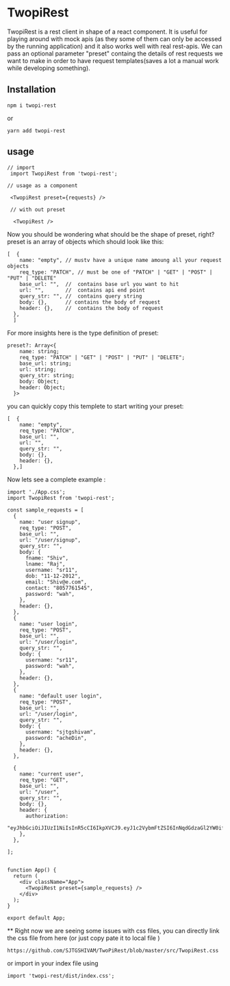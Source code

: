 # TwopiRest

TwopiRest is a rest client in shape of a react component. It is useful for playing around with mock apis (as they some of them can only be accessed by the running application) and it also works well with real rest-apis.
We can pass an optional parameter "preset" containg the details of rest requests we want to make in order to have request templates(saves a lot a manual work while developing something).

## Installation

```
npm i twopi-rest
```

or

```
yarn add twopi-rest
```

## usage

```
// import
 import TwopiRest from 'twopi-rest';

// usage as a component

 <TwopiRest preset={requests} />

 // with out preset

  <TwopiRest />

```

Now you should be wondering what should be the shape of preset, right? preset is an array of objects which should look like this:

```
[  {
    name: "empty", // mustv have a unique name amoung all your request objects
    req_type: "PATCH", // must be one of "PATCH" | "GET" | "POST" | "PUT" | "DELETE"
    base_url: "",  //  contains base url you want to hit
    url: "",       //  contains api end point
    query_str: "", //  contains query string
    body: {},      // contains the body of request
    header: {},    //  contains the body of request
  },
  ]
```

For more insights here is the type definition of preset:

```
preset?: Array<{
    name: string;
    req_type: "PATCH" | "GET" | "POST" | "PUT" | "DELETE";
    base_url: string;
    url: string;
    query_str: string;
    body: Object;
    header: Object;
  }>
```

you can quickly copy this templete to start writing your preset:

```
[  {
    name: "empty",
    req_type: "PATCH",
    base_url: "",
    url: "",
    query_str: "",
    body: {},
    header: {},
  },]
```

Now lets see a complete example :

```
import './App.css';
import TwopiRest from 'twopi-rest';

const sample_requests = [
  {
    name: "user signup",
    req_type: "POST",
    base_url: "",
    url: "/user/signup",
    query_str: "",
    body: {
      fname: "Shiv",
      lname: "Raj",
      username: "sr11",
      dob: "11-12-2012",
      email: "Shiv@e.com",
      contact: "8057761545",
      password: "wah",
    },
    header: {},
  },
  {
    name: "user login",
    req_type: "POST",
    base_url: "",
    url: "/user/login",
    query_str: "",
    body: {
      username: "sr11",
      password: "wah",
    },
    header: {},
  },
  {
    name: "default user login",
    req_type: "POST",
    base_url: "",
    url: "/user/login",
    query_str: "",
    body: {
      username: "sjtgshivam",
      password: "acheDin",
    },
    header: {},
  },

  {
    name: "current user",
    req_type: "GET",
    base_url: "",
    url: "/user",
    query_str: "",
    body: {},
    header: {
      authorization:
        "eyJhbGciOiJIUzI1NiIsInR5cCI6IkpXVCJ9.eyJ1c2VybmFtZSI6InNqdGdzaGl2YW0ifQ.vzWhvz8B8qnFvMDCZ5euP7Dfh0cZLbCcoLsMdaraFQY",
    },
  },

];


function App() {
  return (
    <div className="App">
      <TwopiRest preset={sample_requests} />
    </div>
  );
}

export default App;
```

\*\* Right now we are seeing some issues with css files, you can directly link the css file from here (or just copy pate it to local file )

```
https://github.com/SJTGSHIVAM/TwoPiRest/blob/master/src/TwopiRest.css
```

or import in your index file using

```
import 'twopi-rest/dist/index.css';
```
